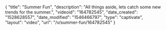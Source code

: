 {
    "title": "Summer Fun",
    "description": "All things aside, lets catch some new trends for the summer.",
    "videoid": "164782545",
    "date_created": "1528628557",
    "date_modified": "1546466797",
    "type": "captivate",
    "layout": "video",
    "url": "\/v\/summer-fun\/164782545"
}